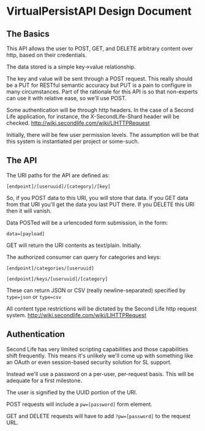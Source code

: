 VirtualPersistAPI Design Document
==

The Basics
----

This API allows the user to POST, GET, and DELETE arbitrary content over http, based on their credentials.

The data stored is a simple key->value relationship.

The key and value will be sent through a POST request. This really should be a PUT for RESTful semantic accuracy but PUT is a pain to configure in many circumstances. Part of the rationale for this API is so that non-experts can use it with relative ease, so we'll use POST.

Some authentication will be through http headers. In the case of a Second Life application, for instance, the X-SecondLife-Shard header will be checked. http://wiki.secondlife.com/wiki/LlHTTPRequest

Initially, there will be few user permission levels. The assumption will be that this system is instantiated per project or some-such.

The API
-------

The URI paths for the API are defined as:

`[endpoint]/[useruuid]/[category]/[key]`

So, if you POST data to this URI, you will store that data. If you GET data from that URI you'll get the data you last PUT there. If you DELETE this URI then it will vanish.

Data POSTed will be a urlencoded form submission, in the form:

`data=[payload]`

GET will return the URI contents as text/plain. Initially.

The authorized consumer can query for categories and keys:

`[endpoint]/categories/[useruuid]`

`[endpoint]/keys/[useruuid]/[category]`

These can return JSON or CSV (really newline-separated) specified by `type=json` or `type=csv`

All content type restrictions will be dictated by the Second Life http request system. http://wiki.secondlife.com/wiki/LlHTTPRequest

Authentication
--------------

Second Life has very limited scripting capabilities and those capabilities shift frequently. This means it's unlikely we'll come up with something like an OAuth or even session-based security solution for SL support.

Instead we'll use a password on a per-user, per-request basis. This will be adequate for a first milestone.

The user is signified by the UUID portion of the URI.

POST requests will include a `pw=[password]` form element.

GET and DELETE requests will have to add `?pw=[password]` to the request URL.

